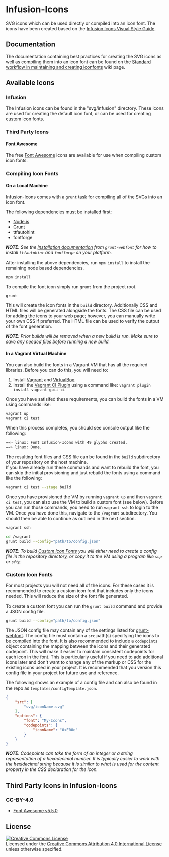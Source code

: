 # Infusion-Icons

SVG icons which can be used directly or compiled into an icon font.
The icons have been created based on the
[Infusion Icons Visual Style Guide](https://wiki.fluidproject.org/display/fluid/Infusion+Icons+Visual+Style+Guide).

## Documentation

The documentation containing best practices for creating the SVG icons as well as compiling them into an icon font can
be found on the [Standard workflow in maintaining and creating iconfonts](
https://wiki.fluidproject.org/display/fluid/Standard+workflow+in+maintaining+and+creating+icon+fonts) wiki page.

## Available Icons

### Infusion

The Infusion icons can be found in the "svg/infusion" directory. These icons are used for creating the default icon
font, or can be used for creating custom icon fonts.

### Third Party Icons

#### Font Awesome

The free [Font Awesome](https://fontawesome.com/icons?d=gallery&s=brands,regular,solid&m=free) icons are available for
use when compiling custom icon fonts.

### Compiling Icon Fonts

#### On a Local Machine

Infusion-Icons comes with a `grunt` task for compiling all of the SVGs into an icon font.

The following dependencies must be installed first:

* [Node.js](https://nodejs.org/en/)
* [Grunt](https://gruntjs.com)
* ttfautohint
* fontforge

_**NOTE**: See the [Installation documentation](https://github.com/sapegin/grunt-webfont#installation) from
`grunt-webfont` for how to install `ttfautohint` and `fontforge` on your platform._

After installing the above dependencies, run `npm install` to install the remaining node based dependencies.

```bash
npm install
```

To compile the font icon simply run `grunt` from the project root.

```bash
grunt
```

This will create the icon fonts in the `build` directory. Additionally CSS and HTML files will be generated alongside
the fonts. The CSS file can be used for adding the icons to your web page; however, you can manually write your own CSS
if preferred. The HTML file can be used to verify the output of the font generation.

_**NOTE**: Prior builds will be removed when a new build is run. Make sure to save any needed files before running a new
build._

#### In a Vagrant Virtual Machine

You can also build the fonts in a Vagrant VM that has all the required libraries.  Before you can do this, you will need
to:

1. Install [Vagrant](https://www.vagrantup.com) and [VirtualBox](https://www.virtualbox.org).
2. Install the [Vagrant CI Plugin](https://github.com/gpii-ops/vagrant-gpii-ci) using a command like:
   `vagrant plugin install vagrant-gpii-ci`

Once you have satisifed these requirements, you can build the fonts in a VM using commands like:

```bash
vagrant up
vagrant ci test
```

When this process completes, you should see console output like the following:

```bash
==> linux: Font Infusion-Icons with 49 glyphs created.
==> linux: Done.
```

The resulting font files and CSS file can be found in the `build` subdirectory of your repository on the host machine.  
If you have already run these commands and want to rebuild the font, you can skip the initial provisioning and just
rebuild the fonts using a command like the following:

```bash
vagrant ci test --stage build
```

Once you have provisioned the VM by running `vagrant up` and then `vagrant ci test`, you can also use the VM to build a
custom font (see below).  Before you can run those commands, you need to run `vagrant ssh` to login to the VM.  Once you
have done this, navigate to the `/vagrant` subdirectory.  You should then be able to continue as outlined in the next
section.  

```bash
vagrant ssh

cd /vagrant
grunt build --config="path/to/config.json"
```

_**NOTE**: To build [Custom Icon Fonts](#custom-icon-fonts) you will either need to create a config file in the
repository directory, or copy it to the VM using a program like `scp` or `sftp`._

### Custom Icon Fonts

For most projects you will not need all of the icons. For these cases it is recommended to create a custom icon font
that includes only the icons needed. This will reduce the size of the font file generated.

To create a custom font you can run the `grunt build` command and provide a JSON config file.

```bash
grunt build --config="path/to/config.json"
```

The JSON config file may contain any of the settings listed for [grunt-webfont](
https://github.com/sapegin/grunt-webfont). The config file must contain a `src` path(s) specifying the icons to be
compiled into the font. It is also recommended to include a `codepoints` object containing the mapping between the icons
and their generated codepoint. This will make it easier to maintain consistent codepoints for each icon in the font.
This is particularly useful if you need to add additional icons later and don't want to change any of the markup or CSS
for the existing icons used in your project. It is recommended that you version this config file in your project for
future use and reference.

The following shows an example of a config file and can also be found in the repo as `templates/configTemplate.json`.

```json
{
    "src": [
        "svg/iconName.svg"
    ],
    "options": {
        "font": "My-Icons",
        "codepoints": {
            "iconName": "0xE00e"
        }
    }
}
```

_**NOTE**: Codepoints can take the form of an integer or a string representation of a hexadecimal number. It is
typically easier to work with the hexidecimal string because it is similar to what is used for the content property in
the CSS declaration for the icon._

## Third Party Icons in Infusion-Icons

### CC-BY-4.0

* [Font Awesome v5.5.0](https://fontawesome.com)

## License

<a rel="license" href="http://creativecommons.org/licenses/by/4.0/">
    <img alt="Creative Commons License" style="border-width:0" src="https://i.creativecommons.org/l/by/4.0/88x31.png" />
</a>
<br />Licensed under the <a rel="license" href="http://creativecommons.org/licenses/by/4.0/">Creative Commons
Attribution 4.0 International License</a> unless otherwise specified.
